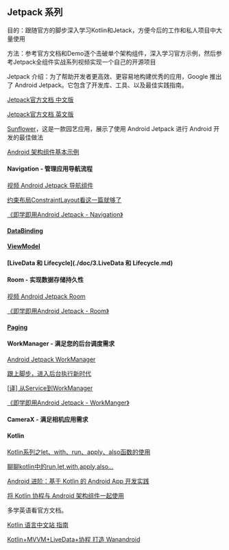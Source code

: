 ## Jetpack 系列

目的：跟随官方的脚步深入学习Kotlin和Jetack，方便今后的工作和私人项目中大量使用

方法：参考官方文档和Demo逐个击破单个架构组件，深入学习官方示例，然后参考Jetpack全组件实战系列视频实现一个自己的开源项目

Jetpack 介绍：为了帮助开发者更高效、更容易地构建优秀的应用，Google 推出了 Android Jetpack。它包含了开发库、工具、以及最佳实践指南。

[Jetpack官方文档 中文版](<https://developer.android.com/jetpack>)

[Jetpack官方文档 英文版](<https://developer.android.com/jetpack?hl=en>)

[Sunflower](https://github.com/googlesamples/android-sunflower)，这是一款园艺应用，展示了使用 Android Jetpack 进行 Android 开发的最佳做法

[Android 架构组件基本示例](https://github.com/googlesamples/android-architecture-components/tree/master/BasicSample)

#### Navigation - 管理应用导航流程

[视频 Android Jetpack 导航组件](<https://www.bilibili.com/video/av54529064>)

[约束布局ConstraintLayout看这一篇就够了](https://www.baidu.com/link?url=iTuTbOoYfcBNVuvfojnv8fXIiN2KFDnbTzJXaXSUNKvC0lGUhN9agKPb91IopDR4&wd=&eqid=f58ae8f10001e1f3000000065e44f2c3)

[《即学即用Android Jetpack - Navigation》](https://www.jianshu.com/p/66b93df4b7a6)

#### [DataBinding](./doc/1.DataBinding.md)

#### [ViewModel](./doc/2.ViewModel.md)

#### [LiveData 和 Lifecycle](./doc/3.LiveData 和 Lifecycle.md)

#### Room - 实现数据存储持久性

[视频 Android Jetpack Room](<https://www.bilibili.com/video/av30617550>)

[《即学即用Android Jetpack - Room》](https://www.jianshu.com/p/815c7db24b6d)

#### [Paging](./doc/4.Paging.md)

#### WorkManager - 满足您的后台调度需求

[Android Jetpack WorkManager](<https://www.bilibili.com/video/av56276889>)

[跟上脚步，进入后台执行新时代](https://mp.weixin.qq.com/s/lvUJEL7PAZFAzNjrscGEuw)

[[译\] 从Service到WorkManager](https://links.jianshu.com/go?to=https%3A%2F%2Fjuejin.im%2Fpost%2F5b04d064f265da0b80711759%23heading-3)

[《即学即用Android Jetpack - WorkManger》](https://www.jianshu.com/p/68e720b8a939)

#### CameraX - 满足相机应用需求

#### Kotlin

[Kotlin系列之let、with、run、apply、also函数的使用](<https://blog.csdn.net/u013064109/article/details/78786646>)

[聊聊kotlin中的run,let,with,apply,also...](<https://www.tinymind.net.cn/articles/2e615f1df6b237>)

[Android 进阶：基于 Kotlin 的 Android App 开发实践](https://juejin.im/book/5af1c5ee6fb9a07a9f018368/section)

[将 Kotlin 协程与 Android 架构组件一起使用](https://developer.android.com/topic/libraries/architecture/coroutines)

多学英语看官方文档。

[Kotlin 语言中文站 指南](<http://www.kotlincn.net/docs/reference/>)

[Kotlin+MVVM+LiveData+协程 打造 Wanandroid](<https://github.com/lulululbj/wanandroid>)